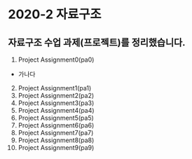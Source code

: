 # 2020-2 자료구조
## 자료구조 수업 과제(프로젝트)를 정리했습니다.

1. Project Assignment0(pa0)
- 가나다
2. Project Assignment1(pa1)
3. Project Assignment2(pa2)
4. Project Assignment3(pa3)
5. Project Assignment4(pa4)
6. Project Assignment5(pa5)
7. Project Assignment6(pa6)
8. Project Assignment7(pa7)
9. Project Assignment8(pa8)
10. Project Assignment9(pa9)
